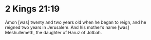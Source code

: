 # 2 Kings 21:19

Amon [was] twenty and two years old when he began to reign, and he reigned two years in Jerusalem. And his mother’s name [was] Meshullemeth, the daughter of Haruz of Jotbah.